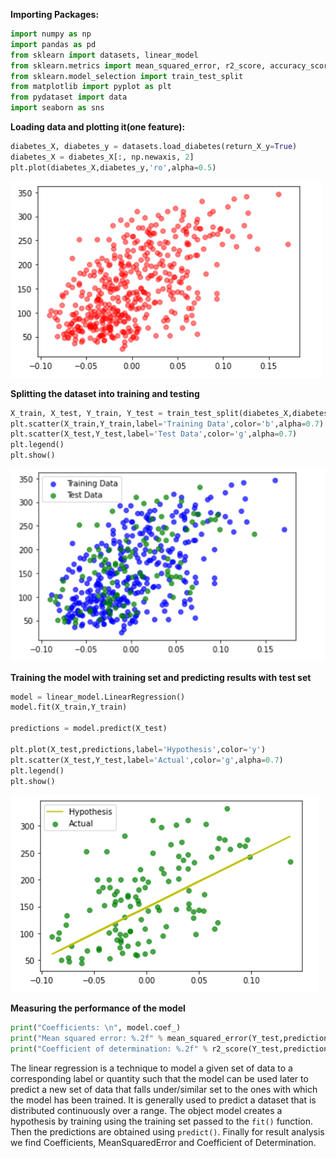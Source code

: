 **Importing Packages:**  
```py
import numpy as np  
import pandas as pd  
from sklearn import datasets, linear_model  
from sklearn.metrics import mean_squared_error, r2_score, accuracy_score  
from sklearn.model_selection import train_test_split  
from matplotlib import pyplot as plt  
from pydataset import data  
import seaborn as sns  
```

**Loading data and plotting it(one feature):**
```py
diabetes_X, diabetes_y = datasets.load_diabetes(return_X_y=True)  
diabetes_X = diabetes_X[:, np.newaxis, 2]  
plt.plot(diabetes_X,diabetes_y,'ro',alpha=0.5)
```
![Image](Graphs/1.png)

**Splitting the dataset into training and testing**
```py
X_train, X_test, Y_train, Y_test = train_test_split(diabetes_X,diabetes_y)
plt.scatter(X_train,Y_train,label='Training Data',color='b',alpha=0.7)
plt.scatter(X_test,Y_test,label='Test Data',color='g',alpha=0.7)
plt.legend()
plt.show()
```
![Image](Graphs/2.png)

**Training the model with training set and predicting results with test set**
```py
model = linear_model.LinearRegression()
model.fit(X_train,Y_train)

predictions = model.predict(X_test)

plt.plot(X_test,predictions,label='Hypothesis',color='y')
plt.scatter(X_test,Y_test,label='Actual',color='g',alpha=0.7)
plt.legend()
plt.show()
```
![Image](Graphs/3.png)

**Measuring the performance of the model**
```py
print("Coefficients: \n", model.coef_)
print("Mean squared error: %.2f" % mean_squared_error(Y_test,predictions))
print("Coefficient of determination: %.2f" % r2_score(Y_test,predictions))
```



The linear regression is a technique to model a given set of data to a corresponding label or quantity such that the model can be used later to predict a new set of data that falls under/similar set to the ones with which the model has been trained. It is generally used to predict a dataset that is distributed continuously over a range.
The object model creates a hypothesis by training using the training set passed to the `fit()` function. Then the predictions are obtained using `predict()`. Finally for result analysis we find Coefficients, MeanSquaredError and Coefficient of Determination.
